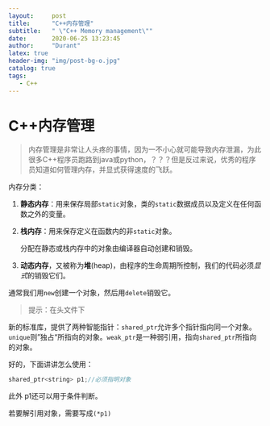 ```yaml
---
layout:     post
title:      "C++内存管理"
subtitle:   " \"C++ Memory management\""
date:       2020-06-25 13:23:45
author:     "Durant"
latex: true
header-img: "img/post-bg-o.jpg"
catalog: true
tags:
   - C++
---
```






# C++内存管理

> 内存管理是非常让人头疼的事情，因为一不小心就可能导致内存泄漏，为此很多C++程序员跑路到java或python，？？？但是反过来说，优秀的程序员知道如何管理内存，并显式获得速度的飞跃。

内存分类：

1. **静态内存**：用来保存局部`static`对象，类的`static`数据成员以及定义在任何函数之外的变量。

2. **栈内存**：用来保存定义在函数内的非`static`对象。

   分配在静态或栈内存中的对象由编译器自动创建和销毁。

3. **动态内存**，又被称为**堆**(heap)，由程序的生命周期所控制，我们的代码必须*显式*的销毁它们。

通常我们用`new`创建一个对象，然后用`delete`销毁它。

> 提示：在<memory>头文件下

新的标准库，提供了两种智能指针：`shared_ptr`允许多个指针指向同一个对象。`unique`则”独占“所指向的对象。`weak_ptr`是一种弱引用，指向`shared_ptr`所指向的对象。

好的，下面讲讲怎么使用：

```C++
shared_ptr<string> p1;//必须指明对象
```

此外 p1还可以用于条件判断。

若要解引用对象，需要写成`(*p1)`